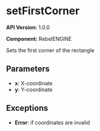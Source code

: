 # setFirstCorner

**API Version:** 1.0.0

**Component:** RebelENGINE

Sets the first corner of the rectangle

## Parameters

- **x**: X-coordinate
- **y**: Y-coordinate

## Exceptions

- **Error**: if coordinates are invalid

